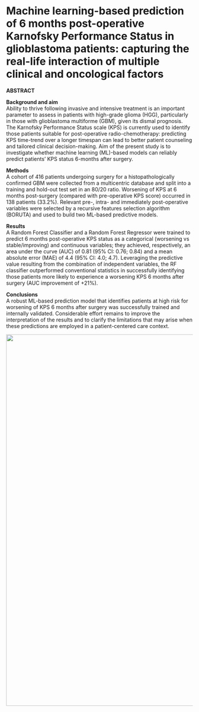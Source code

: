 # Machine learning-based prediction of 6 months post-operative Karnofsky Performance Status in glioblastoma patients: capturing the real-life interaction of multiple clinical and oncological factors

**ABSTRACT**

**Background and aim**<br>
Ability to thrive following invasive and intensive treatment is an important parameter to assess in patients with high-grade glioma (HGG), particularly in those with glioblastoma multiforme (GBM), given its dismal prognosis. The Karnofsky Performance Status scale (KPS) is currently used to identify those patients suitable for post-operative radio-chemotherapy: predicting KPS time-trend over a longer timespan can lead to better patient counseling and tailored clinical decision-making. Aim of the present study is to investigate whether machine learning (ML)-based models can reliably predict patients’ KPS status 6-months after surgery.

**Methods**<br>
A cohort of 416 patients undergoing surgery for a histopathologically confirmed GBM were collected from a multicentric database and split into a training and hold-out test set in an 80/20 ratio. Worsening of KPS at 6 months post-surgery (compared with pre-operative KPS score) occurred in 138 patients (33.2%). Relevant pre-, intra- and immediately post-operative variables were selected by a recursive features selection algorithm (BORUTA) and used to build two ML-based predictive models.

**Results**<br>
A Random Forest Classifier and a Random Forest Regressor were trained to predict 6 months post-operative KPS status as a categorical (worsening vs stable/improving) and continuous variables; they achieved, respectively, an area under the curve (AUC) of 0.81 (95% CI: 0.76; 0.84) and a mean absolute error (MAE) of 4.4 (95% CI: 4.0; 4.7). Leveraging the predictive value resulting from the combination of independent variables, the RF classifier outperformed conventional statistics in successfully identifying those patients more likely to experience a worsening KPS 6 months after surgery (AUC improvement of +21%).

**Conclusions**<br>
A robust ML-based prediction model that identifies patients at high risk for worsening of KPS 6 months after surgery was successfully trained and internally validated. Considerable effort remains to improve the interpretation of the results and to clarify the limitations that may arise when these predictions are employed in a patient-centered care context.

<p align="center">
  <img width="1000" src="https://github.com/valerio-mc/ML-6months-KPS-GBM/blob/master/Fig1.png">
</p>
